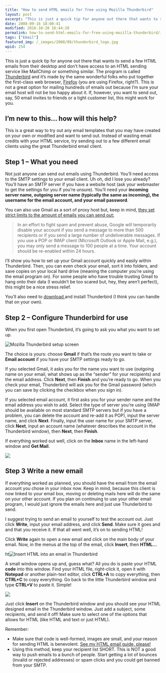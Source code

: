 ```yaml
---
title: "How to send HTML emails for free using Mozilla Thunderbird"
layout: post
excerpt: "This is just a quick tip for anyone out there that wants to send a few HTML emails from their desktop and don’t have access to an HTML sending service like MailChimp or something similar."
date: 2008-09-16 18:00:41
modified: 2016-10-20 16:44:20
permalink: how-to-send-html-emails-for-free-using-mozilla-thunderbird/index.html
tags: ["Email"]
featured_img: /_images/2008/09/thunderbird_logo.jpg
wpid: 254
---
```



This is just a quick tip for anyone out there that wants to send a few HTML emails from their desktop and don’t have access to an HTML sending service like MailChimp or something similar. The program is called [Thunderbird](http://www.mozilla.com/en-US/thunderbird/) and it’s made by the same wonderful folks who put together the first-class web browser, [Firefox](http://www.mozilla.com/en-US/firefox/) (you are using Firefox, right?). This is not a great option for mailing hundreds of emails out because I’m sure your email host will not be too happy about it. If, however, you want to send out, say, 50 email invites to friends or a tight customer list, this might work for you.

I’m new to this… how will this help?
------------------------------------

This is a great way to try out any email templates that you may have created on your own or modified and want to send out. Instead of wasting email credits with your HTML service, try sending out to a few different email clients using the great Thunderbird email client.

Step 1 – What you need
----------------------

Not just anyone can send out emails using Thunderbird. You’ll need access to the SMTP settings to your email client. Uh oh, did I lose you already? You’ll have an SMTP server if you have a website host (ask your webmaster to get the settings for you if you’re unsure). You’ll need your **incoming server name, outgoing server name (typically the same as incoming), the username for the email account, and your email password**.

You can also use Gmail as a sort of proxy host but, keep in mind, [they set strict limits to the amount of emails you can send out:](http://mail.google.com/support/bin/answer.py?hl=en&answer=22839)

> In an effort to fight spam and prevent abuse, Google will temporarily disable your account if you send a message to more than 500 recipients or if you send a large number of undeliverable messages. If you use a POP or IMAP client (Microsoft Outlook or Apple Mail, e.g.), you may only send a message to 100 people at a time. Your account should be re-enabled within 24 hours.

I’ll show you how to set up your Gmail account quickly and easily within Thunderbird. Then, you can even check your email, sort it into folders, and save copies on your local hard drive (meaning the computer you’re using the email program on). For some people who have trouble trusting Gmail to hang onto their data (I wouldn’t be too scared but, hey, they aren’t perfect), this might be a nice stress relief.

You’ll also need to [download ](http://www.mozilla.com/en-US/thunderbird/)and install Thunderbird (I think you can handle that on your own).

Step 2 – Configure Thunderbird for use
--------------------------------------

When you first open Thunderbird, it’s going to ask you what you want to set up.

![](/_images/2008/09/tbird_setup.jpg "Mozilla Thunderbird setup screen")

The choice is yours: choose **Gmail** if that’s the route you want to take or **Email account** if you have your SMTP settings ready to go.

If you selected Gmail, it asks you for the name you want to use (outgoing name on your email, what shows up as the “sender” for your recipients) and the email address. Click **Next**, then **Finish** and you’re ready to go. When you check your email, Thunderbird will ask you for the Gmail password (which you can save by clicking the checkbox when you sign in).

If you selected email account, it first asks you for your sender name and the email address you wish to add. Select the type of server you’re using (IMAP should be available on most standard SMTP servers but if you have a problem, you can delete the account and re-add it as POP), input the server name, and click **Next**. Finally, input the user name for your SMTP server, click **Next**, input an account name (whatever describes the account in the Thunderbird window), then **Next**, then **Finish**.

If everything worked out well, click on the **Inbox** name in the left-hand window and **Get Mail**.

![](/_images/2008/09/check_mail.jpg)

Step 3 Write a new email
------------------------

If everything worked as planned, you should have the email from the email account you chose in your inbox now. Keep in mind, because this client is now linked to your email box, moving or deleting mails here will do the same on your other account. If you plan on continuing to use your other email program, I would just ignore the emails here and just use Thunderbird to send.

I suggest trying to send an email to yourself to test the account out. Just click **Write**, input your email address, and click **Send**. Make sure it goes and and that you receive it. If that all went well, it’s on to sending HTML!

Click **Write** again to open a new email and click on the main body of your email. Now, in the menus at the top of the email, click **Insert**, then **HTML…**

ht![](/_images/2008/09/insert_html.jpg "Insert HTML into an email in Thunderbird")

A small window opens up and, guess what? All you do is paste your HTML **code** into this window. Find your HTML file, right-click it, open it with **Notepad** or another plain-text editor, click **CTRL+A** to copy everything, then **CTRL+C** to copy everything. Go back to the little Thunderbird window and type **CTRL+V** to paste it. Simple!

![](/_images/2008/09/copypaste_html.jpg)

Just click **Insert** on the Thunderbird window and you should see your HTML designed email in the Thunderbird window. Just add a subject, some recipients, and send it off! Make sure to select one of the options that allows for HTML (like HTML and text or just HTML).

Remember:

- Make sure that code is well-formed, images are small, and your reason for sending HTML is benevolent. [See my HTML email guide, please!](/html-emails-the-last-word-until-everything-changes-again/)
- Using this method, keep your recipient list SHORT. This is NOT a good way to push emails to a bunch of people. Start getting a lot of bounces (invalid or rejected addresses) or spam clicks and you could get banned from your SMTP.

